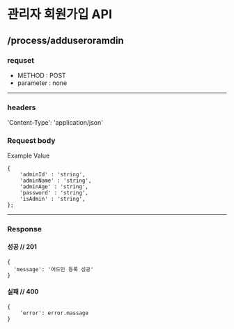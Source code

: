 # 관리자 회원가입 API

## /process/adduseroramdin

### requset

- METHOD : POST
- parameter : none

---

### headers

'Content-Type': 'application/json'

### Request body

Example Value

```
{
	'adminId' : 'string',
	'adminName' : 'string',
	'adminAge' : 'string',
	'password' : 'string',
	'isAdmin' : 'string',
};
```

---

### Response

#### 성공 // 201

```
{
  'message': '어드민 등록 성공' 
}
```

#### 실패 // 400

```
{
    'error': error.massage
}
```
